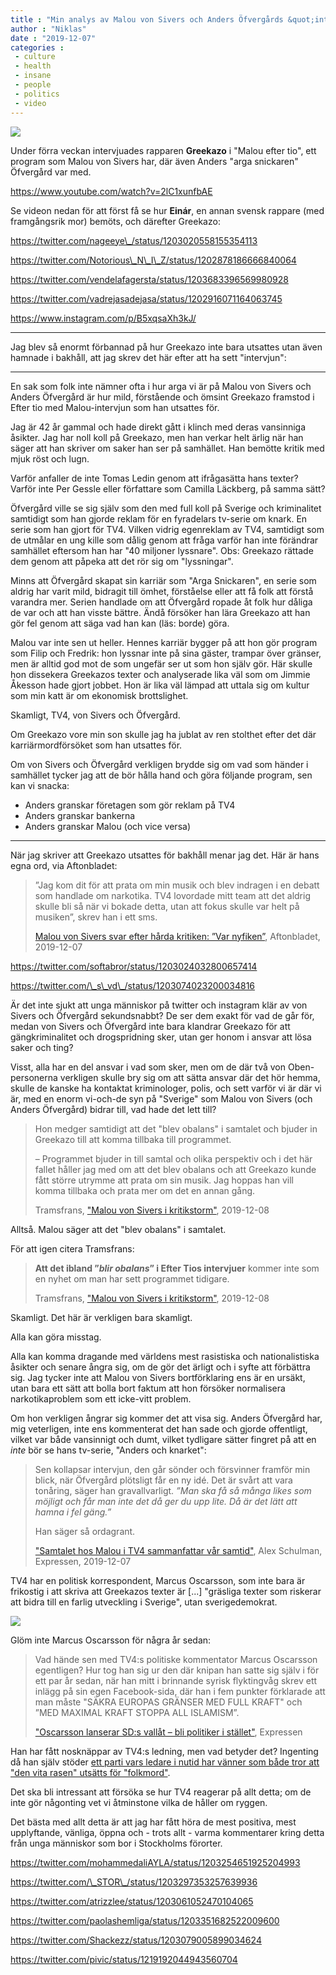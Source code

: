 ```yaml
---
title : "Min analys av Malou von Sivers och Anders Öfvergårds &quot;intervju&quot; med Greekazo"
author : "Niklas"
date : "2019-12-07"
categories : 
 - culture
 - health
 - insane
 - people
 - politics
 - video
---
```


![](https://niklasblog.com/wp-content/eftertio.jpg)

Under förra veckan intervjuades rapparen **Greekazo** i "Malou efter tio", ett program som Malou von Sivers har, där även Anders "arga snickaren" Öfvergård var med.

https://www.youtube.com/watch?v=2lC1xunfbAE

Se videon nedan för att först få se hur **Einár**, en annan svensk rappare (med framgångsrik mor) bemöts, och därefter Greekazo:

https://twitter.com/nageeye\_/status/1203020558155354113

https://twitter.com/Notorious\_N\_I\_Z/status/1202878186666840064

https://twitter.com/vendelafagersta/status/1203683396569980928

https://twitter.com/vadrejasadejasa/status/1202916071164063745

https://www.instagram.com/p/B5xqsaXh3kJ/

* * *

Jag blev så enormt förbannad på hur Greekazo inte bara utsattes utan även hamnade i bakhåll, att jag skrev det här efter att ha sett "intervjun":

* * *

En sak som folk inte nämner ofta i hur arga vi är på Malou von Sivers och Anders Öfvergård är hur mild, förstående och ömsint Greekazo framstod i Efter tio med Malou-intervjun som han utsattes för.

Jag är 42 år gammal och hade direkt gått i klinch med deras vansinniga åsikter. Jag har noll koll på Greekazo, men han verkar helt ärlig när han säger att han skriver om saker han ser på samhället. Han bemötte kritik med mjuk röst och lugn.

Varför anfaller de inte Tomas Ledin genom att ifrågasätta hans texter? Varför inte Per Gessle eller författare som Camilla Läckberg, på samma sätt?

Öfvergård ville se sig själv som den med full koll på Sverige och kriminalitet samtidigt som han gjorde reklam för en fyradelars tv-serie om knark. En serie som han gjort för TV4. Vilken vidrig egenreklam av TV4, samtidigt som de utmålar en ung kille som dålig genom att fråga varför han inte förändrar samhället eftersom han har "40 miljoner lyssnare". Obs: Greekazo rättade dem genom att påpeka att det rör sig om "lyssningar".

Minns att Öfvergård skapat sin karriär som "Arga Snickaren", en serie som aldrig har varit mild, bidragit till ömhet, förståelse eller att få folk att förstå varandra mer. Serien handlade om att Öfvergård ropade åt folk hur dåliga de var och att han visste bättre. Ändå försöker han lära Greekazo att han gör fel genom att säga vad han kan (läs: borde) göra.

Malou var inte sen ut heller. Hennes karriär bygger på att hon gör program som Filip och Fredrik: hon lyssnar inte på sina gäster, trampar över gränser, men är alltid god mot de som ungefär ser ut som hon själv gör. Här skulle hon dissekera Greekazos texter och analyserade lika väl som om Jimmie Åkesson hade gjort jobbet. Hon är lika väl lämpad att uttala sig om kultur som min katt är om ekonomisk brottslighet.

Skamligt, TV4, von Sivers och Öfvergård.

Om Greekazo vore min son skulle jag ha jublat av ren stolthet efter det där karriärmordförsöket som han utsattes för.

Om von Sivers och Öfvergård verkligen brydde sig om vad som händer i samhället tycker jag att de bör hålla hand och göra följande program, sen kan vi snacka:

- Anders granskar företagen som gör reklam på TV4
- Anders granskar bankerna
- Anders granskar Malou (och vice versa)

* * *

När jag skriver att Greekazo utsattes för bakhåll menar jag det. Här är hans egna ord, via Aftonbladet:

> ”Jag kom dit för att prata om min musik och blev indragen i en debatt som handlade om narkotika. TV4 lovordade mitt team att det aldrig skulle bli så när vi bokade detta, utan att fokus skulle var helt på musiken”, skrev han i ett sms.
> 
> [Malou von Sivers svar efter hårda kritiken: ”Var nyfiken”](https://www.aftonbladet.se/nojesbladet/a/Jowmw4/malou-von-sivers-svar-efter-harda-kritiken-var-nyfiken), Aftonbladet, 2019-12-07

https://twitter.com/softabror/status/1203024032800657414

https://twitter.com/\_s\_vd\_/status/1203074023200034816

Är det inte sjukt att unga människor på twitter och instagram klär av von Sivers och Öfvergård sekundsnabbt? De ser dem exakt för vad de går för, medan von Sivers och Öfvergård inte bara klandrar Greekazo för att gängkriminalitet och drogspridning sker, utan ger honom i ansvar att lösa saker och ting?

Visst, alla har en del ansvar i vad som sker, men om de där två von Oben-personerna verkligen skulle bry sig om att sätta ansvar där det hör hemma, skulle de kanske ha kontaktat kriminologer, polis, och sett varför vi är där vi är, med en enorm vi-och-de syn på "Sverige" som Malou von Sivers (och Anders Öfvergård) bidrar till, vad hade det lett till?

> Hon medger samtidigt att det "blev obalans" i samtalet och bjuder in Greekazo till att komma tillbaka till programmet.  
>   
> – Programmet bjuder in till samtal och olika perspektiv och i det här fallet håller jag med om att det blev obalans och att Greekazo kunde fått större utrymme att prata om sin musik. Jag hoppas han vill komma tillbaka och prata mer om det en annan gång.
> 
> Tramsfrans, ["Malou von Sivers i kritikstorm"](https://tramsfrans.aftonbladet.se/2019/12/malou-von-sivers-i-kritikstorm/), 2019-12-08

Alltså. Malou säger att det "blev obalans" i samtalet.

För att igen citera Tramsfrans:

> **Att det ibland ”_blir obalans_” i Efter Tios intervjuer** kommer inte som en nyhet om man har sett programmet tidigare.
> 
> Tramsfrans, ["Malou von Sivers i kritikstorm"](https://tramsfrans.aftonbladet.se/2019/12/malou-von-sivers-i-kritikstorm/), 2019-12-08

Skamligt. Det här är verkligen bara skamligt.

Alla kan göra misstag.

Alla kan komma dragande med världens mest rasistiska och nationalistiska åsikter och senare ångra sig, om de gör det ärligt och i syfte att förbättra sig. Jag tycker inte att Malou von Sivers bortförklaring ens är en ursäkt, utan bara ett sätt att bolla bort faktum att hon försöker normalisera narkotikaproblem som ett icke-vitt problem.

Om hon verkligen ångrar sig kommer det att visa sig. Anders Öfvergård har, mig veterligen, inte ens kommenterat det han sade och gjorde offentligt, vilket var både vansinnigt och dumt, vilket tydligare sätter fingret på att en _inte_ bör se hans tv-serie, "Anders och knarket":

> Sen kollapsar intervjun, den går sönder och försvinner framför min blick, när Öfvergård plötsligt får en ny idé. Det är svårt att vara tonåring, säger han gravallvarligt. _”Man ska få så många likes som möjligt och får man inte det då ger du upp lite. Då är det lätt att hamna i fel gäng.”_  
>   
> Han säger så ordagrant. 
> 
> ["Samtalet hos Malou i TV4 sammanfattar vår samtid"](https://www.expressen.se/kronikorer/alex-schulman/samtalet-hos-malou-i-tv4-sammanfattar-var-samtid/), Alex Schulman, Expressen, 2019-12-07

TV4 har en politisk korrespondent, Marcus Oscarsson, som inte bara är frikostig i att skriva att Greekazos texter är \[...\] "gräsliga texter som riskerar att bidra till en farlig utveckling i Sverige", utan sverigedemokrat.

![](https://niklasblog.com/wp-content/marcusoscarsson.jpg)

Glöm inte Marcus Oscarsson för några år sedan:

> Vad hände sen med TV4:s politiske kommentator Marcus Oscarsson egentligen? Hur tog han sig ur den där knipan han satte sig själv i för ett par år sedan, när han mitt i brinnande syrisk flyktingvåg skrev ett inlägg på sin egen Facebook-sida, där han i fem punkter förklarade att man måste "SÄKRA EUROPAS GRÄNSER MED FULL KRAFT" och ”MED MAXIMAL KRAFT STOPPA ALL ISLAMISM”.
> 
> ["Oscarsson lanserar SD:s vallåt – bli politiker i stället"](https://www.expressen.se/kronikorer/alex-schulman/oscarsson-lanserar-sds-vallat-bli-politiker-i-stallet/), Expressen

Han har fått nosknäppar av TV4:s ledning, men vad betyder det? Ingenting då han själv stöder [ett parti vars ledare i nutid har vänner som både tror att "den vita rasen" utsätts för "folkmord"](https://expo.se/2019/07/ultima-thules-trummis-sprider-fascism-i-sds-tidning).

Det ska bli intressant att försöka se hur TV4 reagerar på allt detta; om de inte gör någonting vet vi åtminstone vilka de håller om ryggen.

Det bästa med allt detta är att jag har fått höra de mest positiva, mest upplyftande, vänliga, öppna och - trots allt - varma kommentarer kring detta från unga människor som bor i Stockholms förorter.

https://twitter.com/mohammedaliAYLA/status/1203254651925204993

https://twitter.com/\_STOR\_/status/1203297353257639936

https://twitter.com/atrizzlee/status/1203061052470104065

https://twitter.com/paolashemliga/status/1203351682522009600

https://twitter.com/Shackezz/status/1203079005899034624

https://twitter.com/pivic/status/1219192044943560704
